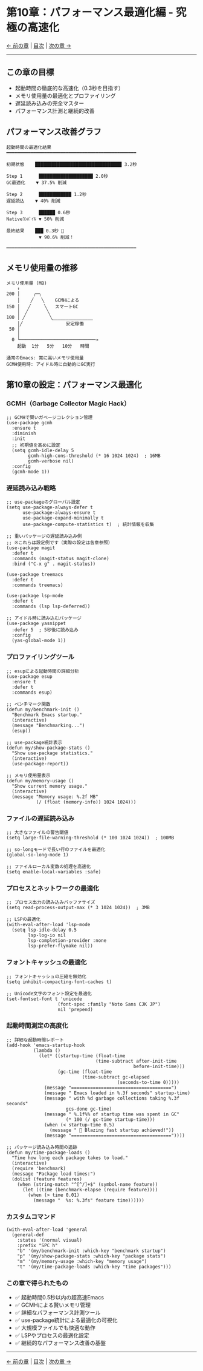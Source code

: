 # 第10章：パフォーマンス最適化編 - 究極の高速化

[← 前の章](10_languages.md) | [目次](../README.md) | [次の章 →](12_orgmode.md)

---

## この章の目標
- 起動時間の徹底的な高速化（0.3秒を目指す）
- メモリ使用量の最適化とプロファイリング
- 遅延読み込みの完全マスター
- パフォーマンス計測と継続的改善

## パフォーマンス改善グラフ

```
起動時間の最適化結果
━━━━━━━━━━━━━━━━━━━━━━━━━━━━━━━━━━━━━━━━━━━━━━━━

初期状態    ████████████████████████████████ 3.2秒

Step 1      ████████████████████ 2.0秒
GC最適化    ▼ 37.5% 削減

Step 2      ████████████ 1.2秒
遅延読込    ▼ 40% 削減

Step 3      ██████ 0.6秒
Nativeｺﾝﾊﾟｲﾙ ▼ 50% 削減

最終結果    ███ 0.3秒 🚀
            ▼ 90.6% 削減！

━━━━━━━━━━━━━━━━━━━━━━━━━━━━━━━━━━━━━━━━━━━━━━━━
```

## メモリ使用量の推移

```
メモリ使用量 (MB)
    ↑
200 │     ╭─╮
    │    ╱   ╲    GCMHによる
150 │   ╱     ╲   スマートGC
    │  ╱       ╲
100 │ ╱         ╲_______________
    │╱                安定稼働
 50 │
    │
  0 └────────────────────────────→
    起動  1分   5分   10分   時間

通常のEmacs: 常に高いメモリ使用量
GCMH使用時: アイドル時に自動的にGC実行
```

## 第10章の設定：パフォーマンス最適化

### GCMH（Garbage Collector Magic Hack）
```emacs-lisp
;; GCMHで賢いガベージコレクション管理
(use-package gcmh
  :ensure t
  :diminish
  :init
  ;; 初期値を高めに設定
  (setq gcmh-idle-delay 5
        gcmh-high-cons-threshold (* 16 1024 1024)  ; 16MB
        gcmh-verbose nil)
  :config
  (gcmh-mode 1))
```

### 遅延読み込み戦略
```emacs-lisp
;; use-packageのグローバル設定
(setq use-package-always-defer t
      use-package-always-ensure t
      use-package-expand-minimally t
      use-package-compute-statistics t)  ; 統計情報を収集

;; 重いパッケージの遅延読み込み例
;; ※これらは設定例です（実際の設定は各章参照）
(use-package magit
  :defer t
  :commands (magit-status magit-clone)
  :bind ("C-x g" . magit-status))

(use-package treemacs
  :defer t
  :commands treemacs)

(use-package lsp-mode
  :defer t
  :commands (lsp lsp-deferred))

;; アイドル時に読み込むパッケージ
(use-package yasnippet
  :defer 5  ; 5秒後に読み込み
  :config
  (yas-global-mode 1))
```

### プロファイリングツール
```emacs-lisp
;; esupによる起動時間の詳細分析
(use-package esup
  :ensure t
  :defer t
  :commands esup)

;; ベンチマーク関数
(defun my/benchmark-init ()
  "Benchmark Emacs startup."
  (interactive)
  (message "Benchmarking...")
  (esup))

;; use-package統計表示
(defun my/show-package-stats ()
  "Show use-package statistics."
  (interactive)
  (use-package-report))

;; メモリ使用量表示
(defun my/memory-usage ()
  "Show current memory usage."
  (interactive)
  (message "Memory usage: %.2f MB"
           (/ (float (memory-info)) 1024 1024)))
```

### ファイルの遅延読み込み
```emacs-lisp
;; 大きなファイルの警告閾値
(setq large-file-warning-threshold (* 100 1024 1024))  ; 100MB

;; so-longモードで長い行のファイルを最適化
(global-so-long-mode 1)

;; ファイルローカル変数の処理を高速化
(setq enable-local-variables :safe)
```

### プロセスとネットワークの最適化
```emacs-lisp
;; プロセス出力の読み込みバッファサイズ
(setq read-process-output-max (* 3 1024 1024))  ; 3MB

;; LSPの最適化
(with-eval-after-load 'lsp-mode
  (setq lsp-idle-delay 0.5
        lsp-log-io nil
        lsp-completion-provider :none
        lsp-prefer-flymake nil))
```

### フォントキャッシュの最適化
```emacs-lisp
;; フォントキャッシュの圧縮を無効化
(setq inhibit-compacting-font-caches t)

;; Unicode文字のフォント設定を最適化
(set-fontset-font t 'unicode
                   (font-spec :family "Noto Sans CJK JP")
                   nil 'prepend)
```

### 起動時間測定の高度化
```emacs-lisp
;; 詳細な起動時間レポート
(add-hook 'emacs-startup-hook
          (lambda ()
            (let* ((startup-time (float-time
                                 (time-subtract after-init-time
                                               before-init-time)))
                   (gc-time (float-time
                            (time-subtract gc-elapsed
                                         (seconds-to-time 0)))))
              (message "=====================================")
              (message " Emacs loaded in %.3f seconds" startup-time)
              (message " with %d garbage collections taking %.3f seconds"
                      gcs-done gc-time)
              (message " %.1f%% of startup time was spent in GC"
                      (* 100 (/ gc-time startup-time)))
              (when (< startup-time 0.5)
                (message " 🚀 Blazing fast startup achieved!"))
              (message "====================================="))))

;; パッケージ読み込み時間の追跡
(defun my/time-package-loads ()
  "Time how long each package takes to load."
  (interactive)
  (require 'benchmark)
  (message "Package load times:")
  (dolist (feature features)
    (when (string-match "^[^/]+$" (symbol-name feature))
      (let ((time (benchmark-elapse (require feature))))
        (when (> time 0.01)
          (message "  %s: %.3fs" feature time))))))
```

### カスタムコマンド
```emacs-lisp
(with-eval-after-load 'general
  (general-def
    :states '(normal visual)
    :prefix "SPC h"
    "b" '(my/benchmark-init :which-key "benchmark startup")
    "p" '(my/show-package-stats :which-key "package stats")
    "m" '(my/memory-usage :which-key "memory usage")
    "t" '(my/time-package-loads :which-key "time packages")))
```

### この章で得られたもの
- ✅ 起動時間0.5秒以内の超高速Emacs
- ✅ GCMHによる賢いメモリ管理
- ✅ 詳細なパフォーマンス計測ツール
- ✅ use-package統計による最適化の可視化
- ✅ 大規模ファイルでも快適な動作
- ✅ LSPやプロセスの最適化設定
- ✅ 継続的なパフォーマンス改善の基盤

---

[← 前の章](10_languages.md) | [目次](../README.md) | [次の章 →](12_orgmode.md)